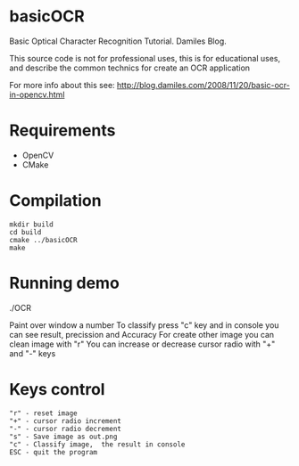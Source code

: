 basicOCR
========

Basic Optical Character Recognition Tutorial. Damiles Blog.

This source code is not for professional uses,  this is for educational uses, and describe the common technics for create an OCR application

For more info about this see: http://blog.damiles.com/2008/11/20/basic-ocr-in-opencv.html


Requirements
============

- OpenCV
- CMake

Compilation
===========

    mkdir build
    cd build
    cmake ../basicOCR
    make

Running demo
============

./OCR

Paint over window a number
To classify press "c" key and in console you can see result,  precission and Accuracy
For create other image you can clean image with "r"
You can increase or decrease cursor radio with "+" and "-" keys

Keys control
============

    "r" - reset image
    "+" - cursor radio increment
    "-" - cursor radio decrement
    "s" - Save image as out.png
    "c" - Classify image,  the result in console
    ESC - quit the program


